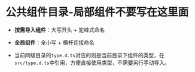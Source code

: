 # 公共组件目录-局部组件不要写在这里面

- **按需导入组件**：大写开头 + 驼峰式命名

- **全局组件**：全小写 + 横杆连接命名

- 当前同级目录的`type.d.ts`对应的则是当前目录下组件的类型，在`src/type.d.ts`中引用，方便直接使用类型，不需要另行手动导入。